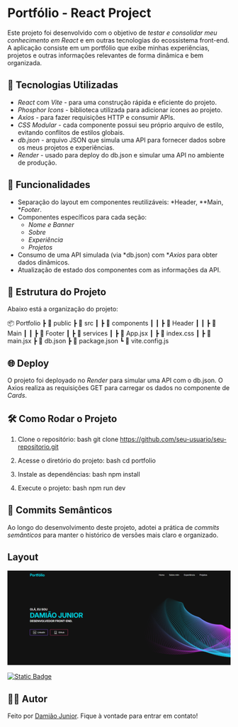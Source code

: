 # Portfólio - React Project

Este projeto foi desenvolvido com o objetivo de *testar e consolidar meu conhecimento em React* e em outras tecnologias do ecossistema front-end. A aplicação consiste em um portfólio que exibe minhas experiências, projetos e outras informações relevantes de forma dinâmica e bem organizada.

## 🚀 Tecnologias Utilizadas

- *React* com *Vite* - para uma construção rápida e eficiente do projeto.
- *Phosphor Icons* - biblioteca utilizada para adicionar ícones ao projeto.
- *Axios* - para fazer requisições HTTP e consumir APIs.
- *CSS Modular* - cada componente possui seu próprio arquivo de estilo, evitando conflitos de estilos globais.
- *db.json* - arquivo JSON que simula uma API para fornecer dados sobre os meus projetos e experiências.
- *Render* - usado para deploy do db.json e simular uma API no ambiente de produção.

## 📌 Funcionalidades

- Separação do layout em componentes reutilizáveis: *Header, **Main, **Footer*.
- Componentes específicos para cada seção:
  - *Nome e Banner*
  - *Sobre*
  - *Experiência*
  - *Projetos*
- Consumo de uma API simulada (via *db.json) com **Axios* para obter dados dinâmicos.
- Atualização de estado dos componentes com as informações da API.

## 📂 Estrutura do Projeto

Abaixo está a organização do projeto:


📦 Portfolio
 ┣ 📂 public
 ┣ 📂 src
 ┃ ┣ 📂 components
 ┃ ┃ ┣ 📂 Header
 ┃ ┃ ┣ 📂 Main
 ┃ ┃ ┣ 📂 Footer
 ┃ ┣ 📂 services
 ┃ ┣ 📜 App.jsx
 ┃ ┣ 📜 index.css
 ┃ ┣ 📜 main.jsx
 ┣ 📜 db.json
 ┣ 📜 package.json
 ┗ 📜 vite.config.js


## 🌐 Deploy

O projeto foi deployado no *Render* para simular uma API com o db.json. O Axios realiza as requisições GET para carregar os dados no componente de *Cards*.

## 🛠 Como Rodar o Projeto

1. Clone o repositório:
   bash
   git clone https://github.com/seu-usuario/seu-repositorio.git
   

2. Acesse o diretório do projeto:
   bash
   cd portfolio
   

3. Instale as dependências:
   bash
   npm install
   

4. Execute o projeto:
   bash
   npm run dev
     

## 📝 Commits Semânticos

Ao longo do desenvolvimento deste projeto, adotei a prática de *commits semânticos* para manter o histórico de versões mais claro e organizado.

## Layout

![Imagem 1](/tela.png)

[![Static Badge](https://img.shields.io/badge/Acessar_Layout-Figma-2304D361)](https://www.figma.com/design/g6R549pDB2MXMM5pTRuos3/Untitled?node-id=0-1&amp;node-type=canvas&amp;t=ptW9iAY089UmOMr9-0)

## 👨‍💻 Autor

Feito por [Damião Junior](https://www.linkedin.com/in/dami%C3%A3o-junior-6568531ab/). Fique à vontade para entrar em contato!


